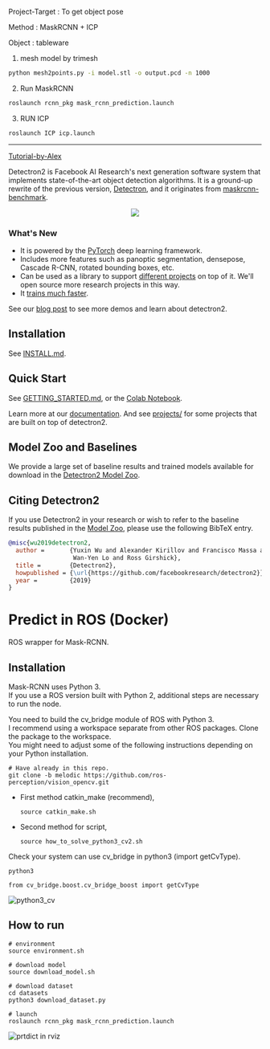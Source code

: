 Project-Target : To get object pose

Method : MaskRCNN + ICP 

Object : tableware 

1. mesh model by trimesh
```bash
python mesh2points.py -i model.stl -o output.pcd -n 1000
```

2. Run MaskRCNN
```bash
roslaunch rcnn_pkg mask_rcnn_prediction.launch
```

3. RUN ICP
```bash
roslaunch ICP icp.launch
```

_____________________________________________________
[Tutorial-by-Alex](https://drive.google.com/drive/folders/1Te0Z4GQ5oq1zPeyxpZb-ReG48k9kvdlQ?usp=sharing)  
  
  
Detectron2 is Facebook AI Research's next generation software system
that implements state-of-the-art object detection algorithms.
It is a ground-up rewrite of the previous version,
[Detectron](https://github.com/facebookresearch/Detectron/),
and it originates from [maskrcnn-benchmark](https://github.com/facebookresearch/maskrcnn-benchmark/).

<div align="center">
  <img src="https://user-images.githubusercontent.com/1381301/66535560-d3422200-eace-11e9-9123-5535d469db19.png"/>
</div>

### What's New
* It is powered by the [PyTorch](https://pytorch.org) deep learning framework.
* Includes more features such as panoptic segmentation, densepose, Cascade R-CNN, rotated bounding boxes, etc.
* Can be used as a library to support [different projects](projects/) on top of it.
  We'll open source more research projects in this way.
* It [trains much faster](https://detectron2.readthedocs.io/notes/benchmarks.html).

See our [blog post](https://ai.facebook.com/blog/-detectron2-a-pytorch-based-modular-object-detection-library-/)
to see more demos and learn about detectron2.

## Installation

See [INSTALL.md](INSTALL.md).

## Quick Start

See [GETTING_STARTED.md](GETTING_STARTED.md),
or the [Colab Notebook](https://colab.research.google.com/drive/16jcaJoc6bCFAQ96jDe2HwtXj7BMD_-m5).

Learn more at our [documentation](https://detectron2.readthedocs.org).
And see [projects/](projects/) for some projects that are built on top of detectron2.

## Model Zoo and Baselines

We provide a large set of baseline results and trained models available for download in the [Detectron2 Model Zoo](MODEL_ZOO.md).

## Citing Detectron2

If you use Detectron2 in your research or wish to refer to the baseline results published in the [Model Zoo](MODEL_ZOO.md), please use the following BibTeX entry.

```BibTeX
@misc{wu2019detectron2,
  author =       {Yuxin Wu and Alexander Kirillov and Francisco Massa and
                  Wan-Yen Lo and Ross Girshick},
  title =        {Detectron2},
  howpublished = {\url{https://github.com/facebookresearch/detectron2}},
  year =         {2019}
}
```

# Predict in ROS (Docker)

ROS wrapper for Mask-RCNN.

## Installation

Mask-RCNN uses Python 3.  
If you use a ROS version built with Python 2, additional steps are necessary to run the node.  
  
You need to build the cv_bridge module of ROS with Python 3.   
I recommend using a workspace separate from other ROS packages. Clone the package to the workspace.   
You might need to adjust some of the following instructions depending on your Python installation.  

  ```Shell
  # Have already in this repo.
  git clone -b melodic https://github.com/ros-perception/vision_opencv.git 
  ```

- First method catkin_make (recommend),  
  
  ```Shell
  source catkin_make.sh
  ```  
  
- Second method for script,
  ```Shell
  source how_to_solve_python3_cv2.sh
  ```  
    
Check your system can use cv_bridge in python3 (import getCvType).
  ```Shell
  python3  
    
  from cv_bridge.boost.cv_bridge_boost import getCvType  
  ```

![python3_cv](figures/python3_cv.png)
  
  
## How to run
  ```Shell
  # environment
  source environment.sh  
    
  # download model
  source download_model.sh

  # download dataset
  cd datasets
  python3 download_dataset.py   
    
  # launch  
  roslaunch rcnn_pkg mask_rcnn_prediction.launch
  ```

![prtdict in rviz](figures/MaskRCNN-predict.gif)


